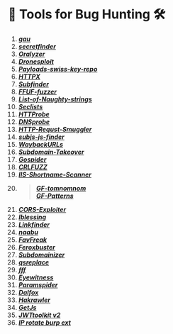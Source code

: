 # 🚀 Tools for Bug Hunting 🛠
1. ***[gau](https://github.com/lc/gau)***
2. ***[secretfinder](https://github.com/m4ll0k/SecretFinder)***
3. ***[Oralyzer](https://github.com/0xNanda/Oralyzer)***
4. ***[Dronesploit](https://github.com/blackhatethicalhacking/dronesploit)***
5. ***[Payloads-swiss-key-repo](https://github.com/swisskyrepo/PayloadsAllTheThings)***
6. ***[HTTPX](https://github.com/projectdiscovery/httpx)***
7. ***[Subfinder](https://github.com/projectdiscovery/subfinder)***
8. ***[FFUF-fuzzer](https://github.com/ffuf/ffuf)***
9. ***[List-of-Naughty-strings](https://github.com/minimaxir/big-list-of-naughty-strings)***
10. ***[Seclists](https://github.com/danielmiessler/SecLists)***
11. ***[HTTProbe](https://github.com/tomnomnom/httprobe)***
12. ***[DNSprobe](https://github.com/projectdiscovery/dnsprobe)***
13. ***[HTTP-Requst-Smuggler](https://github.com/defparam/smuggler)***
14. ***[subjs-js-finder](https://github.com/lc/subjs)***
15. ***[WaybackURLs](https://github.com/tomnomnom/waybackurls)***
16. ***[Subdomain-Takeover](https://github.com/antichown/subdomain-takeover)***
17. ***[Gospider](https://github.com/jaeles-project/gospider)***
18. ***[CRLFUZZ](https://github.com/dwisiswant0/crlfuzz)***
19. ***[IIS-Shortname-Scanner](https://github.com/irsdl/IIS-ShortName-Scanner)***
20. > ***[GF-tomnomnom](https://github.com/tomnomnom/gf)***    
    > ***[GF-Patterns](https://github.com/1ndianl33t/Gf-Patterns)***
21. ***[CORS-Exploiter](https://github.com/sayaanalam/CORS-EXPLOIT)***
22. ***[Iblessing](https://github.com/Soulghost/iblessing)***
23. ***[Linkfinder](https://github.com/GerbenJavado/LinkFinder)***
24. ***[naabu](https://github.com/projectdiscovery/naabu)***
25. ***[FavFreak](https://github.com/devanshbatham/FavFreak)***
26. ***[Feroxbuster](https://github.com/epi052/feroxbuster)***
27. ***[Subdomainizer](https://github.com/nsonaniya2010/SubDomainizer)***
28. ***[qsreplace](https://github.com/tomnomnom/qsreplace)***
29. ***[fff](https://github.com/tomnomnom/fff)***
30. ***[Eyewitness](https://github.com/FortyNorthSecurity/EyeWitness)***
31. ***[Paramspider](https://github.com/devanshbatham/ParamSpider)***
32. ***[Dalfox](https://github.com/hahwul/dalfox)***
33. ***[Hakrawler](https://github.com/hakluke/hakrawler)***
34. ***[GetJs](https://github.com/003random/getJS)***
35. ***[JWTtoolkit v2](https://github.com/ticarpi/jwt_tool)***
36. ***[IP rotate burp ext](https://github.com/RhinoSecurityLabs/IPRotate_Burp_Extension)***

<!--[![ReadMe Card](https://github-readme-stats.vercel.app/api/pin/?username=ticarpi&repo=jwt_tool)](https://github.com/ticarpi/jwt_tool)-->

